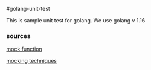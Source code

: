 #golang-unit-test

This is sample unit test for golang. We use golang v 1.16


### sources
[mock function](https://adityarama1210.medium.com/golang-mocking-a-function-for-unit-testing-497b43ad3409)

[mocking techniques](https://www.myhatchpad.com/insight/mocking-techniques-for-go/)